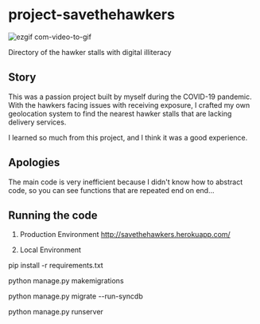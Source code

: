 # project-savethehawkers
![ezgif com-video-to-gif](https://user-images.githubusercontent.com/79783660/235750189-1d93b4ea-4592-43e8-8776-897533c2a113.gif)

Directory of the hawker stalls with digital illiteracy


## Story
This was a passion project built by myself during the COVID-19 pandemic. With the hawkers facing issues with receiving exposure, I crafted my own geolocation system to find the nearest hawker stalls that are lacking delivery services.

I learned so much from this project, and I think it was a good experience.

## Apologies
The main code is very inefficient because I didn't know how to abstract code, so you can see functions that are repeated end on end...

## Running the code
1. Production Environment
http://savethehawkers.herokuapp.com/

2. Local Environment

pip install -r requirements.txt

python manage.py makemigrations

python manage.py migrate --run-syncdb

python manage.py runserver
